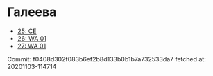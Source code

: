 # Галеева
- [25: CE](25.md)
- [26: WA 01](26.md)
- [27: WA 01](27.md)

Commit: f0408d302f083b6ef2b8d133b0b1b7a732533da7
 fetched at: 20201103-114714
